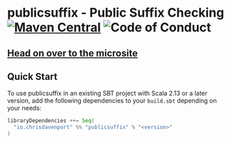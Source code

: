 # publicsuffix - Public Suffix Checking [![Maven Central](https://maven-badges.herokuapp.com/maven-central/io.chrisdavenport/publicsuffix_2.13/badge.svg)](https://maven-badges.herokuapp.com/maven-central/io.chrisdavenport/publicsuffix_2.13) ![Code of Conduct](https://img.shields.io/badge/Code%20of%20Conduct-Scala-blue.svg)

## [Head on over to the microsite](https://davenverse.github.io/publicsuffix)

## Quick Start

To use publicsuffix in an existing SBT project with Scala 2.13 or a later version, add the following dependencies to your
`build.sbt` depending on your needs:

```scala
libraryDependencies ++= Seq(
  "io.chrisdavenport" %% "publicsuffix" % "<version>"
)
```
